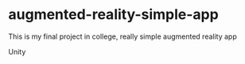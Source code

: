 # augmented-reality-simple-app
This is my final project in college, really simple augmented reality app

Unity
